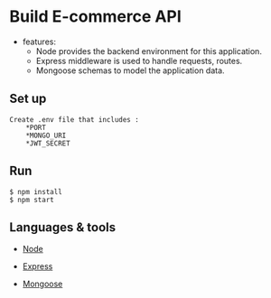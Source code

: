 # Build E-commerce API

* features:
  * Node provides the backend environment for this application.
  * Express middleware is used to handle requests, routes.
  * Mongoose schemas to model the application data.

## Set up
```
Create .env file that includes :
    *PORT
    *MONGO_URI 
    *JWT_SECRET

```

## Run

```
$ npm install
$ npm start

```

## Languages & tools

- [Node](https://nodejs.org/en/)

- [Express](https://expressjs.com/)

- [Mongoose](https://mongoosejs.com/)




